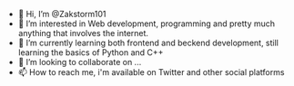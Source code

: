 - 👋 Hi, I’m @Zakstorm101
- 👀 I’m interested in Web development, programming and pretty much anything that involves the internet.
- 🌱 I’m currently learning both frontend and beckend development, still learning the basics of Python and C++
- 💞️ I’m looking to collaborate on ...
- 📫 How to reach me, i'm available on Twitter and other social platforms

<!---
Zakstorm101/Zakstorm101 is a ✨ special ✨ repository because its `README.md` (this file) appears on your GitHub profile.
You can click the Preview link to take a look at your changes.
--->
